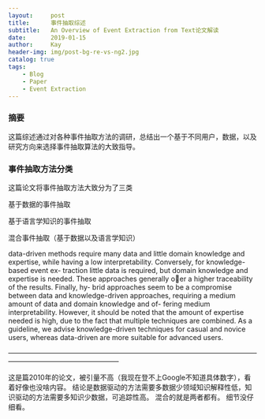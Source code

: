```yaml
---
layout:     post
title:      事件抽取综述
subtitle:   An Overview of Event Extraction from Text论文解读
date:       2019-01-15
author:     Kay
header-img: img/post-bg-re-vs-ng2.jpg
catalog: true
tags:
    - Blog 
    - Paper 
    - Event Extraction
---
```


### 摘要
这篇综述通过对各种事件抽取方法的调研，总结出一个基于不同用户，数据，以及研究方向来选择事件抽取算法的大致指导。

### 事件抽取方法分类
这篇论文将事件抽取方法大致分为了三类

基于数据的事件抽取

基于语言学知识的事件抽取

混合事件抽取（基于数据以及语言学知识）

data-driven methods require many data and little domain knowledge and expertise,
while having a low interpretability. Conversely, for knowledge-based event ex-
traction little data is required, but domain knowledge and expertise is needed.
These approaches generally oer a higher traceability of the results. Finally, hy-
brid approaches seem to be a compromise between data and knowledge-driven
approaches, requiring a medium amount of data and domain knowledge and of-
fering medium interpretability. However, it should be noted that the amount of
expertise needed is high, due to the fact that multiple techniques are combined.
As a guideline, we advise knowledge-driven techniques for casual and novice
users, whereas data-driven are more suitable for advanced users.

————————————————————————————————————————————————————

这是篇2010年的论文，被引量不高（我现在登不上Google不知道具体数字），看着好像也没啥内容。
结论是数据驱动的方法需要多数据少领域知识解释性低，知识驱动的方法需要多知识少数据，可追踪性高。
混合的就是两者都有。
细节没仔细看。
